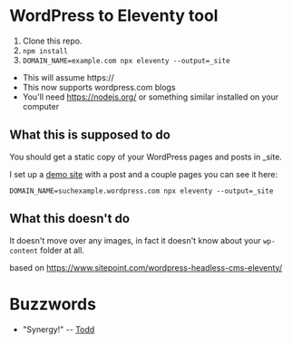 # WordPress to Eleventy tool

1. Clone this repo.
2. `npm install`
3. `DOMAIN_NAME=example.com npx eleventy --output=_site`

* This will assume https://
* This now supports wordpress.com blogs
* You'll need https://nodejs.org/ or something similar installed on your computer

## What this is supposed to do

You should get a static copy of your WordPress pages and posts in _site.

I set up a [demo site](https://suchexample.wordpress.com) with a post and a couple pages you can see it here:

`DOMAIN_NAME=suchexample.wordpress.com npx eleventy --output=_site`

## What this doesn't do

It doesn't move over any images, in fact it doesn't know about your `wp-content` folder at all.

based on https://www.sitepoint.com/wordpress-headless-cms-eleventy/

# Buzzwords

* "Synergy!" -- [Todd](https://toddpresta.com)
